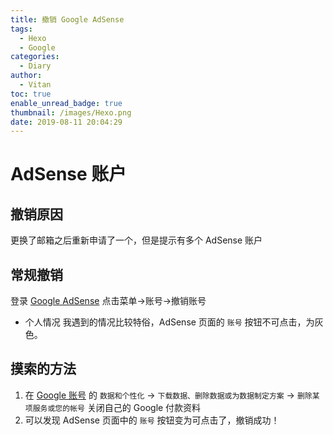 ```yaml
---
title: 撤销 Google AdSense
tags:
  - Hexo
  - Google
categories:
  - Diary
author:
  - Vitan
toc: true
enable_unread_badge: true
thumbnail: /images/Hexo.png
date: 2019-08-11 20:04:29
---
```

# AdSense 账户
## 撤销原因
更换了邮箱之后重新申请了一个，但是提示有多个 AdSense 账户

<!--more-->
## 常规撤销
登录 [Google AdSense](https://www.google.com/adsense/) 点击菜单->账号->撤销账号

- 个人情况
我遇到的情况比较特俗，AdSense 页面的 `账号` 按钮不可点击，为灰色。

## 摸索的方法
1. 在 [Google 账号](https://myaccount.google.com) 的 `数据和个性化` -> `下载数据、删除数据或为数据制定方案` -> `删除某项服务或您的帐号` 关闭自己的 Google 付款资料
2. 可以发现 AdSense 页面中的 `账号` 按钮变为可点击了，撤销成功！
